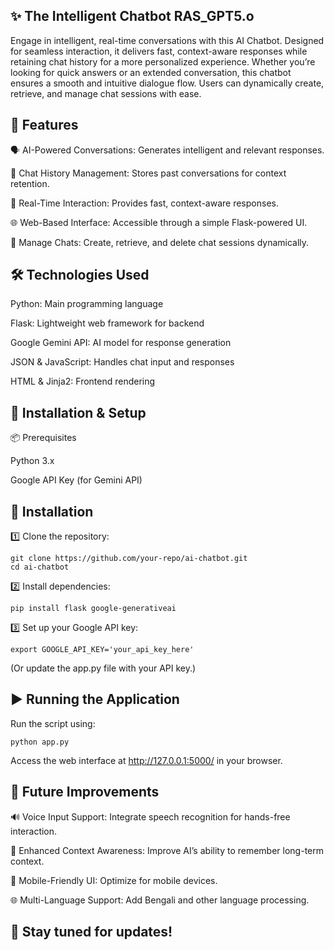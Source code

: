 ## ✨ **The Intelligent Chatbot RAS_GPT5.o**
 Engage in intelligent, real-time conversations with this AI Chatbot. Designed for seamless interaction, it delivers fast, context-aware responses while retaining chat history for a more personalized experience. Whether you’re looking for quick answers or an extended conversation, this chatbot ensures a smooth and intuitive dialogue flow. Users can dynamically create, retrieve, and manage chat sessions with ease.
 
## 📂 **Features**

🗣 AI-Powered Conversations: Generates intelligent and relevant responses.

📜 Chat History Management: Stores past conversations for context retention.

🚀 Real-Time Interaction: Provides fast, context-aware responses.

🌐 Web-Based Interface: Accessible through a simple Flask-powered UI.

🔄 Manage Chats: Create, retrieve, and delete chat sessions dynamically.

## 🛠️ **Technologies Used**

Python: Main programming language

Flask: Lightweight web framework for backend

Google Gemini API: AI model for response generation

JSON & JavaScript: Handles chat input and responses

HTML & Jinja2: Frontend rendering

## 🚀 **Installation & Setup**

📦 Prerequisites

Python 3.x

Google API Key (for Gemini API)

## 🔧 **Installation**

1️⃣ Clone the repository:

    git clone https://github.com/your-repo/ai-chatbot.git
    cd ai-chatbot

2️⃣ Install dependencies:

    pip install flask google-generativeai

3️⃣ Set up your Google API key:

    export GOOGLE_API_KEY='your_api_key_here'

(Or update the app.py file with your API key.)

## ▶️ **Running the Application**

Run the script using:

    python app.py

Access the web interface at http://127.0.0.1:5000/ in your browser.

## 📌 **Future Improvements**

🔊 Voice Input Support: Integrate speech recognition for hands-free interaction.

🧠 Enhanced Context Awareness: Improve AI’s ability to remember long-term context.

📱 Mobile-Friendly UI: Optimize for mobile devices.

🌐 Multi-Language Support: Add Bengali and other language processing.

## 🚀 **Stay tuned for updates!**

